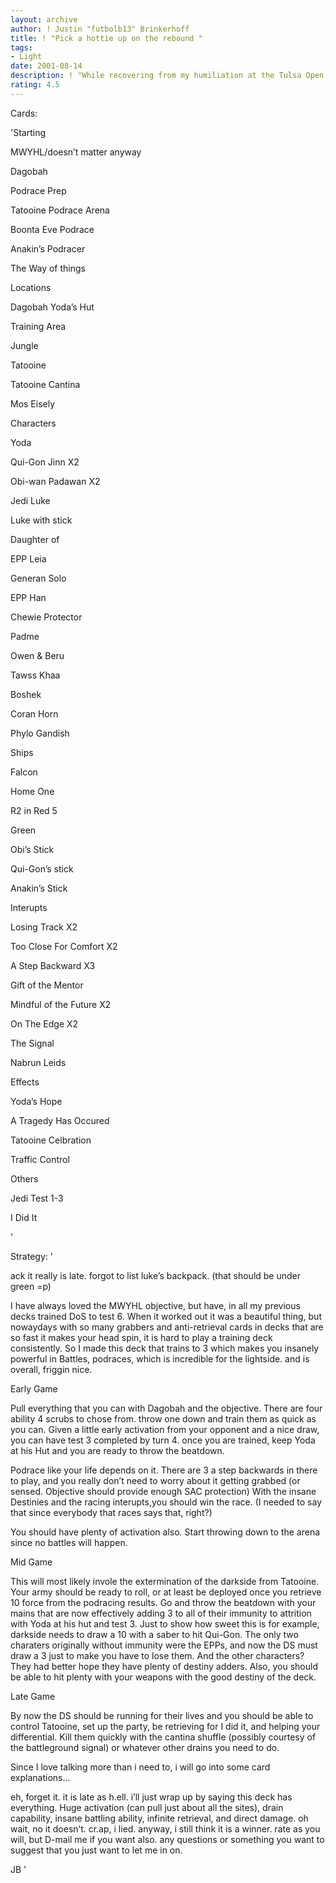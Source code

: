 ```yaml
---
layout: archive
author: ! Justin "futbolb13" Brinkerhoff
title: ! "Pick a hottie up on the rebound "
tags:
- Light
date: 2001-08-14
description: ! "While recovering from my humiliation at the Tulsa Open, I decided I wanted to mess around with a deck that I hadn’t played before.  I put this one together for fun, but i think it might have some real promise."
rating: 4.5
---
```

Cards: 

'Starting


MWYHL/doesn’t matter anyway

Dagobah

Podrace Prep

Tatooine Podrace Arena

Boonta Eve Podrace

Anakin’s Podracer

The Way of things


Locations


Dagobah Yoda’s Hut

Training Area

Jungle

Tatooine

Tatooine Cantina

Mos Eisely


Characters


Yoda

Qui-Gon Jinn X2

Obi-wan Padawan X2

Jedi Luke

Luke with stick

Daughter of

EPP Leia

Generan Solo

EPP Han

Chewie Protector

Padme

Owen & Beru

Tawss Khaa

Boshek

Coran Horn

Phylo Gandish


Ships


Falcon

Home One

R2 in Red 5


Green


Obi’s Stick

Qui-Gon’s stick

Anakin’s Stick


Interupts


Losing Track X2

Too Close For Comfort X2

A Step Backward X3

Gift of the Mentor

Mindful of the Future X2

On The Edge X2

The Signal

Nabrun Leids


Effects


Yoda’s Hope

A Tragedy Has Occured

Tatooine Celbration

Traffic Control


Others


Jedi Test 1-3

I Did It

'

Strategy: '

ack  it really is late.  forgot to list luke’s backpack.    (that should be under green =p)


I have always loved the MWYHL objective, but have, in all my previous decks trained DoS to test 6.  When it worked out it was a beautiful thing, but nowaydays with so many grabbers and anti-retrieval cards in decks that are so fast it makes your head spin, it is hard to play a training deck consistently.  So I made this deck that trains to 3 which makes you insanely powerful in Battles, podraces, which is incredible for the lightside. and is overall, friggin nice.


Early Game

Pull everything that you can with Dagobah and the objective.  There are four ability 4 scrubs to chose from.  throw one down and train them as quick as you can.  Given a little early activation from your opponent and a nice draw, you can have test 3 completed by turn 4.  once you are trained, keep Yoda at his Hut and you are ready to throw the beatdown.  

Podrace like your life depends on it.  There are 3 a step backwards in there to play, and you really don’t need to worry about it getting grabbed (or sensed.  Objective should provide enough SAC protection)  With the insane Destinies and the racing interupts,you should win the race. (I needed to say that since everybody that races says that, right?)

You should have plenty of activation also.  Start throwing down to the arena since no battles will happen.


Mid Game

This will most likely invole the extermination of the darkside from Tatooine.  Your army should be ready to roll, or at least be deployed once you retrieve 10 force from the podracing results.  Go and throw the beatdown with your mains that are now effectively adding 3 to all of their immunity to attrition with Yoda at his hut and test 3.  Just to show how sweet this is for example, darkside needs to draw a 10 with a saber to hit Qui-Gon.  The only two charaters originally without immunity were the EPPs, and now the DS must draw a 3 just to make you have to lose them.  And the other characters?  They had better hope they have plenty of destiny adders.  Also, you should be able to hit plenty with your weapons with the good destiny of the deck.


Late Game

By now the DS should be running for their lives and you should be able to control Tatooine, set up the party, be retrieving for I did it, and helping your differential.  Kill them quickly with the cantina shuffle (possibly courtesy of the battleground signal) or whatever other drains you need to do.


Since I love talking more than i need to, i will go into some card explanations...


eh, forget it.  it is late as h.ell.  i’ll just wrap up by saying this deck has everything.  Huge activation (can pull just about all the sites), drain capability, insane battling ability, infinite retrieval, and direct damage.  oh wait, no it doesn’t.  cr.ap, i lied.  anyway, i still think it is a winner.  rate as you will, but D-mail me if you want also.  any questions or something you want to suggest that you just want to let me in on.


JB  '